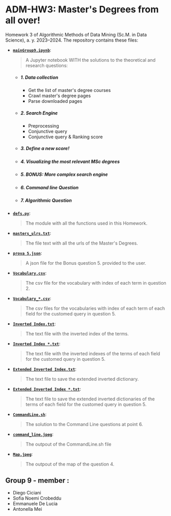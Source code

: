 # ADM-HW3: Master's Degrees from all over!
Homework 3 of Algorithmic Methods of Data Mining (Sc.M. in Data Science), a. y. 2023–2024. 
The repository contains these files:
- [__`mainGroup9.ipynb`__]( ):
  > A Jupyter notebook WITH the solutions to the theoretical and research questions:

  - ##### 1. Data collection
     - Get the list of master's degree courses
     - Crawl master's degree pages
     - Parse downloaded pages
  - ##### 2. Search Engine
     - Preprocessing
     - Conjunctive query
     - Conjunctive query & Ranking score
  - ##### 3. Define a new score!
  - ##### 4. Visualizing the most relevant MSc degrees
  - ##### 5. BONUS: More complex search engine
  - ##### 6. Command line Question
  - ##### 7. Algorithmic Question 

- [__`defs.py`__]( ):
  > The module with all the functions used in this Homework.

- [__`masters_ulrs.txt`__]( ):
  > The file text with all the urls of the Master's Degrees.

- [__`prova 5.json`__]( ):
  > A json file for the Bonus question 5. provided to the user.

- [__`Vocabulary.csv`__]( ):
  > The csv file for the vocabulary with index of each term in question 2.
  
- [__`Vocabulary_*.csv`__]( ):
  > The csv files for the vocabularies with index of each term of each field for the customed query in question 5.

- [__`Inverted Index.txt`__]( ):
  > The text file with the inverted index of the terms.
  
- [__`Inverted Index *.txt`__]( ):
  > The text file with the inverted indexes of the terms of each field for the customed query in question 5.

- [__`Extended Inverted Index.txt`__]( ):
  > The text file to save the extended inverted dictionary.

- [__`Extended Inverted Index *.txt`__]( ):
  > The text file to save the extended inverted dictionaries of the terms of each field for the customed query in question 5.

- [__`CommandLine.sh`__]( ):
  > The solution to the Command Line questions at point 6.

- [__`command_line.jpeg`__]( ):
  > The outpout of the CommandLine.sh file

- [__`Map.jpeg`__]( ):
  > The outpout of the map of the question 4.

## Group 9 - member :
- Diego Ciciani
- Sofia Noemi Crobeddu
- Emmanuele De Lucia
- Antonella Mei
